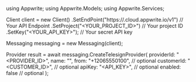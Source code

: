 using Appwrite;
using Appwrite.Models;
using Appwrite.Services;

Client client = new Client()
    .SetEndPoint("https://<REGION>.cloud.appwrite.io/v1") // Your API Endpoint
    .SetProject("<YOUR_PROJECT_ID>") // Your project ID
    .SetKey("<YOUR_API_KEY>"); // Your secret API key

Messaging messaging = new Messaging(client);

Provider result = await messaging.CreateTelesignProvider(
    providerId: "<PROVIDER_ID>",
    name: "<NAME>",
    from: "+12065550100", // optional
    customerId: "<CUSTOMER_ID>", // optional
    apiKey: "<API_KEY>", // optional
    enabled: false // optional
);